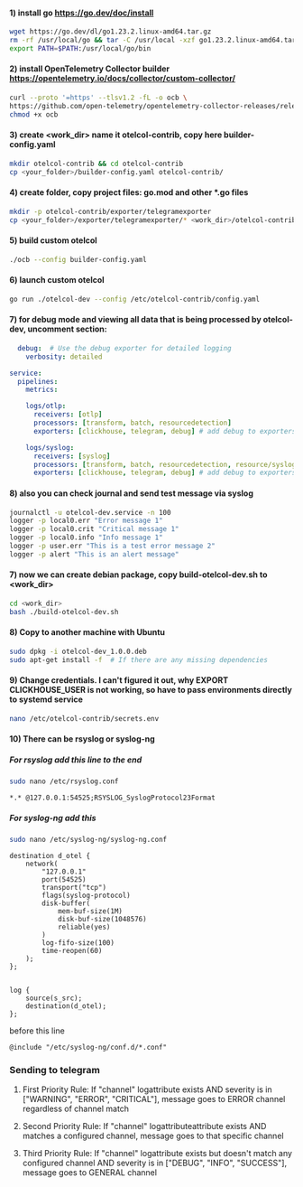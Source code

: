#### 1) install go https://go.dev/doc/install   
```bash
wget https://go.dev/dl/go1.23.2.linux-amd64.tar.gz   
rm -rf /usr/local/go && tar -C /usr/local -xzf go1.23.2.linux-amd64.tar.gz  
export PATH=$PATH:/usr/local/go/bin
```

#### 2) install OpenTelemetry Collector builder https://opentelemetry.io/docs/collector/custom-collector/
```bash 
curl --proto '=https' --tlsv1.2 -fL -o ocb \
https://github.com/open-telemetry/opentelemetry-collector-releases/releases/download/cmd%2Fbuilder%2Fv0.111.0/ocb_0.111.0_linux_amd64
chmod +x ocb
```
#### 3) create <work_dir> name it otelcol-contrib, copy here builder-config.yaml
```bash 
mkdir otelcol-contrib && cd otelcol-contrib
cp <your_folder>/builder-config.yaml otelcol-contrib/
```
#### 4) create folder, copy project files: go.mod and other *.go files
```bash 
mkdir -p otelcol-contrib/exporter/telegramexporter
cp <your_folder>/exporter/telegramexporter/* <work_dir>/otelcol-contrib/exporter/telegramexporter
```

#### 5) build custom otelcol
```bash 
./ocb --config builder-config.yaml 
```
#### 6) launch custom otelcol 
```bash 
go run ./otelcol-dev --config /etc/otelcol-contrib/config.yaml
```
#### 7) for debug mode and viewing all data that is being processed by otelcol-dev, uncomment section:
```yaml
  debug:  # Use the debug exporter for detailed logging
    verbosity: detailed

service:
  pipelines:
    metrics:

    logs/otlp:
      receivers: [otlp]
      processors: [transform, batch, resourcedetection]
      exporters: [clickhouse, telegram, debug] # add debug to exporters for desired pipelines

    logs/syslog:
      receivers: [syslog]
      processors: [transform, batch, resourcedetection, resource/syslog]
      exporters: [clickhouse, telegram, debug] # add debug to exporters for desired pipelines
```
#### 8) also you can check journal and send test message via syslog
```bash 
journalctl -u otelcol-dev.service -n 100
logger -p local0.err "Error message 1"
logger -p local0.crit "Critical message 1"
logger -p local0.info "Info message 1"
logger -p user.err "This is a test error message 2"
logger -p alert "This is an alert message"
```
#### 7) now we can create debian package, copy build-otelcol-dev.sh to <work_dir>
```bash 
cd <work_dir>
bash ./build-otelcol-dev.sh
```
#### 8) Copy to another machine with Ubuntu
```bash 
sudo dpkg -i otelcol-dev_1.0.0.deb
sudo apt-get install -f  # If there are any missing dependencies
```
#### 9) Change credentials. I can't figured it out, why EXPORT CLICKHOUSE_USER is not working, so have to pass environments directly to systemd service
```bash 
nano /etc/otelcol-contrib/secrets.env
```
#### 10) There can be rsyslog or syslog-ng
##### For rsyslog add this line to the end 
```bash
sudo nano /etc/rsyslog.conf
```
```
*.* @127.0.0.1:54525;RSYSLOG_SyslogProtocol23Format
```
##### For syslog-ng add this
```bash
sudo nano /etc/syslog-ng/syslog-ng.conf
```
```
destination d_otel {
    network(
        "127.0.0.1"
        port(54525)
        transport("tcp")
        flags(syslog-protocol)
        disk-buffer(
            mem-buf-size(1M)
            disk-buf-size(1048576)
            reliable(yes)
        )
        log-fifo-size(100)
        time-reopen(60)
    );
};


log {
    source(s_src);
    destination(d_otel);
};
```
before this line
```
@include "/etc/syslog-ng/conf.d/*.conf"
```

### Sending to telegram

1. First Priority Rule:
If "channel" logattribute exists AND severity is in ["WARNING", "ERROR", "CRITICAL"], message goes to ERROR channel regardless of channel match

2. Second Priority Rule:
If "channel" logattributeattribute exists AND matches a configured channel, message goes to that specific channel

3. Third Priority Rule:
If "channel" logattribute exists but doesn't match any configured channel AND severity is in ["DEBUG", "INFO", "SUCCESS"], message goes to GENERAL channel